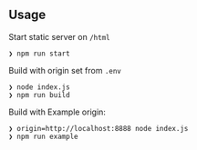## Usage

Start static server on `/html`

```
❯ npm run start
```

Build with origin set from `.env`

```
❯ node index.js
❯ npm run build
```

Build with Example origin:

```
❯ origin=http://localhost:8888 node index.js
❯ npm run example
```